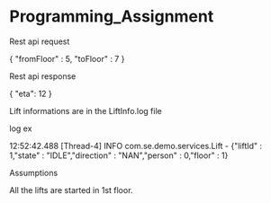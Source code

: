 # Programming_Assignment

Rest api request

{
	"fromFloor" : 5,
	"toFloor" : 7
}

Rest api response

{
    "eta": 12
}

Lift informations are in the LiftInfo.log file

log ex

12:52:42.488 [Thread-4] INFO  com.se.demo.services.Lift - {"liftId" : 1,"state" : "IDLE","direction" : "NAN","person" : 0,"floor" : 1}

Assumptions

All the lifts are started in 1st floor.

